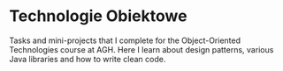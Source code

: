 # Technologie Obiektowe
Tasks and mini-projects that I complete for the Object-Oriented Technologies course at AGH. Here I learn about design patterns, various Java libraries and how to write clean code.
